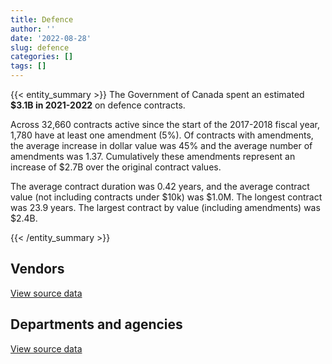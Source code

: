 ```yaml
---
title: Defence
author: ''
date: '2022-08-28'
slug: defence
categories: []
tags: []
---
```


<script src="/rmarkdown-libs/htmlwidgets/htmlwidgets.js"></script>
<link href="/rmarkdown-libs/datatables-css/datatables-crosstalk.css" rel="stylesheet" />
<script src="/rmarkdown-libs/datatables-binding/datatables.js"></script>
<script src="/rmarkdown-libs/jquery/jquery-3.6.0.min.js"></script>
<link href="/rmarkdown-libs/dt-core-bootstrap/css/dataTables.bootstrap.min.css" rel="stylesheet" />
<link href="/rmarkdown-libs/dt-core-bootstrap/css/dataTables.bootstrap.extra.css" rel="stylesheet" />
<script src="/rmarkdown-libs/dt-core-bootstrap/js/jquery.dataTables.min.js"></script>
<script src="/rmarkdown-libs/dt-core-bootstrap/js/dataTables.bootstrap.min.js"></script>
<link href="/rmarkdown-libs/crosstalk/css/crosstalk.min.css" rel="stylesheet" />
<script src="/rmarkdown-libs/crosstalk/js/crosstalk.min.js"></script>
<script src="/rmarkdown-libs/htmlwidgets/htmlwidgets.js"></script>
<link href="/rmarkdown-libs/datatables-css/datatables-crosstalk.css" rel="stylesheet" />
<script src="/rmarkdown-libs/datatables-binding/datatables.js"></script>
<script src="/rmarkdown-libs/jquery/jquery-3.6.0.min.js"></script>
<link href="/rmarkdown-libs/dt-core-bootstrap/css/dataTables.bootstrap.min.css" rel="stylesheet" />
<link href="/rmarkdown-libs/dt-core-bootstrap/css/dataTables.bootstrap.extra.css" rel="stylesheet" />
<script src="/rmarkdown-libs/dt-core-bootstrap/js/jquery.dataTables.min.js"></script>
<script src="/rmarkdown-libs/dt-core-bootstrap/js/dataTables.bootstrap.min.js"></script>
<link href="/rmarkdown-libs/crosstalk/css/crosstalk.min.css" rel="stylesheet" />
<script src="/rmarkdown-libs/crosstalk/js/crosstalk.min.js"></script>

{{< entity_summary >}}
The Government of Canada spent an estimated **\$3.1B in 2021-2022** on defence contracts.

Across 32,660 contracts active since the start of the 2017-2018 fiscal year, 1,780 have at least one amendment (5%). Of contracts with amendments, the average increase in dollar value was 45% and the average number of amendments was 1.37. Cumulatively these amendments represent an increase of \$2.7B over the original contract values.

The average contract duration was 0.42 years, and the average contract value (not including contracts under \$10k) was \$1.0M. The longest contract was 23.9 years. The largest contract by value (including amendments) was \$2.4B.

{{< /entity_summary >}}

## Vendors

<div id="htmlwidget-1" style="width:100%;height:auto;" class="datatables html-widget"></div>
<script type="application/json" data-for="htmlwidget-1">{"x":{"style":"bootstrap","filter":"none","vertical":false,"data":[["<a href=\"/vendors/2keys/\">2KEYS<\/a>","<a href=\"/vendors/3d_datacomm/\">3D DATACOMM<\/a>","<a href=\"/vendors/a_santin_mason_contractor/\">A SANTIN MASON CONTRACTOR<\/a>","<a href=\"/vendors/access_2_networks/\">ACCESS 2 NETWORKS<\/a>","<a href=\"/vendors/acme_future_security_controls/\">ACME FUTURE SECURITY CONTROLS<\/a>","<a href=\"/vendors/act/\">ACT<\/a>","<a href=\"/vendors/adobe/\">ADOBE<\/a>","<a href=\"/vendors/aeg_fuels/\">AEG FUELS<\/a>","<a href=\"/vendors/aerex_avionics/\">AEREX AVIONICS<\/a>","<a href=\"/vendors/aero_feu/\">AERO FEU<\/a>","<a href=\"/vendors/air_inuit/\">AIR INUIT<\/a>","<a href=\"/vendors/air_tindi/\">AIR TINDI<\/a>","<a href=\"/vendors/airbus/\">AIRBUS<\/a>","<a href=\"/vendors/alliant_techsystems_operations/\">ALLIANT TECHSYSTEMS OPERATIONS<\/a>","<a href=\"/vendors/amer_sports_canada/\">AMER SPORTS CANADA<\/a>","<a href=\"/vendors/amtech_aeronautical/\">AMTECH AERONAUTICAL<\/a>","<a href=\"/vendors/amtek_engineering/\">AMTEK ENGINEERING<\/a>","<a href=\"/vendors/anixter_canada/\">ANIXTER CANADA<\/a>","<a href=\"/vendors/ansys_canada/\">ANSYS CANADA<\/a>","<a href=\"/vendors/apex_steel_gas/\">APEX STEEL GAS<\/a>","<a href=\"/vendors/apron_fuel_services/\">APRON FUEL SERVICES<\/a>","<a href=\"/vendors/aqua_lung_canada/\">AQUA LUNG CANADA<\/a>","<a href=\"/vendors/asc_germany/\">ASC GERMANY<\/a>","<a href=\"/vendors/atlantic_towing/\">ATLANTIC TOWING<\/a>","<a href=\"/vendors/avjet_holding/\">AVJET HOLDING<\/a>","<a href=\"/vendors/babcock_international_group/\">BABCOCK INTERNATIONAL GROUP<\/a>","<a href=\"/vendors/bae_systems/\">BAE SYSTEMS<\/a>","<a href=\"/vendors/bell_textron/\">BELL TEXTRON<\/a>","<a href=\"/vendors/blackberry/\">BLACKBERRY<\/a>","<a href=\"/vendors/bluedot/\">BLUEDOT<\/a>","<a href=\"/vendors/bluedrop_training_simulation/\">BLUEDROP TRAINING SIMULATION<\/a>","<a href=\"/vendors/bmc_software_canada/\">BMC SOFTWARE CANADA<\/a>","<a href=\"/vendors/bmt_fleet_technology/\">BMT FLEET TECHNOLOGY<\/a>","<a href=\"/vendors/brandt_tractor/\">BRANDT TRACTOR<\/a>","<a href=\"/vendors/brs_innovations/\">BRS INNOVATIONS<\/a>","<a href=\"/vendors/c_core/\">C CORE<\/a>","<a href=\"/vendors/cadex/\">CADEX<\/a>","<a href=\"/vendors/canadian_helicopters/\">CANADIAN HELICOPTERS<\/a>","<a href=\"/vendors/canadian_north/\">CANADIAN NORTH<\/a>","<a href=\"/vendors/canadyne_technologies/\">CANADYNE TECHNOLOGIES<\/a>","<a href=\"/vendors/cansel_survey_equipment/\">CANSEL SURVEY EQUIPMENT<\/a>","<a href=\"/vendors/carahsoft_technology/\">CARAHSOFT TECHNOLOGY<\/a>","<a href=\"/vendors/carleton_life_support_systems/\">CARLETON LIFE SUPPORT SYSTEMS<\/a>","<a href=\"/vendors/cascade_aerospace/\">CASCADE AEROSPACE<\/a>","<a href=\"/vendors/casp_aerospace/\">CASP AEROSPACE<\/a>","<a href=\"/vendors/cbci_telecom/\">CBCI TELECOM<\/a>","<a href=\"/vendors/channel_management_international/\">CHANNEL MANAGEMENT INTERNATIONAL<\/a>","<a href=\"/vendors/chantier_davie_canada/\">CHANTIER DAVIE CANADA<\/a>","<a href=\"/vendors/citrix/\">CITRIX<\/a>","<a href=\"/vendors/clariant_canada/\">CLARIANT CANADA<\/a>","<a href=\"/vendors/click_networks/\">CLICK NETWORKS<\/a>","<a href=\"/vendors/closereach/\">CLOSEREACH<\/a>","<a href=\"/vendors/commvault_systems/\">COMMVAULT SYSTEMS<\/a>","<a href=\"/vendors/concept_controls/\">CONCEPT CONTROLS<\/a>","<a href=\"/vendors/connex_telecommunications/\">CONNEX TELECOMMUNICATIONS<\/a>","<a href=\"/vendors/conoscenti_technologies/\">CONOSCENTI TECHNOLOGIES<\/a>","<a href=\"/vendors/cryptomill_technologies/\">CRYPTOMILL TECHNOLOGIES<\/a>","<a href=\"/vendors/csdc_systems/\">CSDC SYSTEMS<\/a>","<a href=\"/vendors/ctoms/\">CTOMS<\/a>","<a href=\"/vendors/cubic_defense_applications/\">CUBIC DEFENSE APPLICATIONS<\/a>","<a href=\"/vendors/cullen_diesel_power/\">CULLEN DIESEL POWER<\/a>","<a href=\"/vendors/cummins_canada/\">CUMMINS CANADA<\/a>","<a href=\"/vendors/daimler/\">DAIMLER<\/a>","<a href=\"/vendors/dalian_enterprises/\">DALIAN ENTERPRISES<\/a>","<a href=\"/vendors/dasco_equipment/\">DASCO EQUIPMENT<\/a>","<a href=\"/vendors/davtair_industries/\">DAVTAIR INDUSTRIES<\/a>","<a href=\"/vendors/dbc_marine_safety_systems/\">DBC MARINE SAFETY SYSTEMS<\/a>","<a href=\"/vendors/decisive_group/\">DECISIVE GROUP<\/a>","<a href=\"/vendors/defence_construction_canada/\">DEFENCE CONSTRUCTION CANADA<\/a>","<a href=\"/vendors/defense_information_systems_agency/\">DEFENSE INFORMATION SYSTEMS AGENCY<\/a>","<a href=\"/vendors/delco_automation/\">DELCO AUTOMATION<\/a>","<a href=\"/vendors/dls_technology/\">DLS TECHNOLOGY<\/a>","<a href=\"/vendors/dnr_consulting_group/\">DNR CONSULTING GROUP<\/a>","<a href=\"/vendors/draeger/\">DRAEGER<\/a>","<a href=\"/vendors/dwp_solutions/\">DWP SOLUTIONS<\/a>","<a href=\"/vendors/dynabook_canada/\">DYNABOOK CANADA<\/a>","<a href=\"/vendors/ebsco_canada/\">EBSCO CANADA<\/a>","<a href=\"/vendors/eclipsys_solutions/\">ECLIPSYS SOLUTIONS<\/a>","<a href=\"/vendors/elbit_systems/\">ELBIT SYSTEMS<\/a>","<a href=\"/vendors/emcon_services/\">EMCON SERVICES<\/a>","<a href=\"/vendors/empowered_networks/\">EMPOWERED NETWORKS<\/a>","<a href=\"/vendors/ems_technologies/\">EMS TECHNOLOGIES<\/a>","<a href=\"/vendors/entrust/\">ENTRUST<\/a>","<a href=\"/vendors/exxonmobil/\">EXXONMOBIL<\/a>","<a href=\"/vendors/f_m_installations/\">F M INSTALLATIONS<\/a>","<a href=\"/vendors/farmer_construction/\">FARMER CONSTRUCTION<\/a>","<a href=\"/vendors/fca_canada/\">FCA CANADA<\/a>","<a href=\"/vendors/federal_fleet_services/\">FEDERAL FLEET SERVICES<\/a>","<a href=\"/vendors/ffg/\">FFG<\/a>","<a href=\"/vendors/finning_international/\">FINNING INTERNATIONAL<\/a>","<a href=\"/vendors/flight_fuels/\">FLIGHT FUELS<\/a>","<a href=\"/vendors/fn_herstal/\">FN HERSTAL<\/a>","<a href=\"/vendors/forrester_research/\">FORRESTER RESEARCH<\/a>","<a href=\"/vendors/fort_garry_fire_truck/\">FORT GARRY FIRE TRUCK<\/a>","<a href=\"/vendors/francis_canada_truck_centre/\">FRANCIS CANADA TRUCK CENTRE<\/a>","<a href=\"/vendors/frequentis_canada/\">FREQUENTIS CANADA<\/a>","<a href=\"/vendors/gab_induspac/\">GAB INDUSPAC<\/a>","<a href=\"/vendors/gap_wireless/\">GAP WIRELESS<\/a>","<a href=\"/vendors/gartner/\">GARTNER<\/a>","<a href=\"/vendors/general_electric_canada/\">GENERAL ELECTRIC CANADA<\/a>","<a href=\"/vendors/general_motors/\">GENERAL MOTORS<\/a>","<a href=\"/vendors/geospectrum_technologies/\">GEOSPECTRUM TECHNOLOGIES<\/a>","<a href=\"/vendors/global_knowledge/\">GLOBAL KNOWLEDGE<\/a>","<a href=\"/vendors/global_upholstery/\">GLOBAL UPHOLSTERY<\/a>","<a href=\"/vendors/griffin_engineered_systems/\">GRIFFIN ENGINEERED SYSTEMS<\/a>","<a href=\"/vendors/groupe_energie_bdl/\">GROUPE ENERGIE BDL<\/a>","<a href=\"/vendors/harnois_energies/\">HARNOIS ENERGIES<\/a>","<a href=\"/vendors/harris_transport/\">HARRIS TRANSPORT<\/a>","<a href=\"/vendors/hawboldt_industries/\">HAWBOLDT INDUSTRIES<\/a>","<a href=\"/vendors/hercules_slr/\">HERCULES SLR<\/a>","<a href=\"/vendors/hewlett_packard/\">HEWLETT PACKARD<\/a>","<a href=\"/vendors/highlands_fuel_delivery/\">HIGHLANDS FUEL DELIVERY<\/a>","<a href=\"/vendors/hitachi_data_systems/\">HITACHI DATA SYSTEMS<\/a>","<a href=\"/vendors/hitrac/\">HITRAC<\/a>","<a href=\"/vendors/horizant/\">HORIZANT<\/a>","<a href=\"/vendors/hoskin_scientific/\">HOSKIN SCIENTIFIC<\/a>","<a href=\"/vendors/human_logistics/\">HUMAN LOGISTICS<\/a>","<a href=\"/vendors/humansystems/\">HUMANSYSTEMS<\/a>","<a href=\"/vendors/iceberg_networks/\">ICEBERG NETWORKS<\/a>","<a href=\"/vendors/ids_systems_consultants/\">IDS SYSTEMS CONSULTANTS<\/a>","<a href=\"/vendors/ifathom/\">IFATHOM<\/a>","<a href=\"/vendors/indal_technologies/\">INDAL TECHNOLOGIES<\/a>","<a href=\"/vendors/industries_ocean/\">INDUSTRIES OCEAN<\/a>","<a href=\"/vendors/info_tech_research_group/\">INFO TECH RESEARCH GROUP<\/a>","<a href=\"/vendors/insa/\">INSA<\/a>","<a href=\"/vendors/integra_networks/\">INTEGRA NETWORKS<\/a>","<a href=\"/vendors/integrated_distribution_systems/\">INTEGRATED DISTRIBUTION SYSTEMS<\/a>","<a href=\"/vendors/inter_outaouais/\">INTER OUTAOUAIS<\/a>","<a href=\"/vendors/interactive_audio_visual/\">INTERACTIVE AUDIO VISUAL<\/a>","<a href=\"/vendors/intergraph_canada/\">INTERGRAPH CANADA<\/a>","<a href=\"/vendors/international_custom_products_icp/\">INTERNATIONAL CUSTOM PRODUCTS ICP<\/a>","<a href=\"/vendors/irving_oil/\">IRVING OIL<\/a>","<a href=\"/vendors/it_net_consultants/\">IT NET CONSULTANTS<\/a>","<a href=\"/vendors/itex/\">ITEX<\/a>","<a href=\"/vendors/j_j_trailers_manufacturers_and_sales/\">J J TRAILERS MANUFACTURERS AND SALES<\/a>","<a href=\"/vendors/jankel_tactical_systems/\">JANKEL TACTICAL SYSTEMS<\/a>","<a href=\"/vendors/jastram_engineering/\">JASTRAM ENGINEERING<\/a>","<a href=\"/vendors/jht_defense/\">JHT DEFENSE<\/a>","<a href=\"/vendors/john_wiley_sons/\">JOHN WILEY SONS<\/a>","<a href=\"/vendors/johnson_controls_canada/\">JOHNSON CONTROLS CANADA<\/a>","<a href=\"/vendors/joseph_elie/\">JOSEPH ELIE<\/a>","<a href=\"/vendors/kaycom/\">KAYCOM<\/a>","<a href=\"/vendors/kenn_borek_air/\">KENN BOREK AIR<\/a>","<a href=\"/vendors/keysight_technologies_canada/\">KEYSIGHT TECHNOLOGIES CANADA<\/a>","<a href=\"/vendors/keystone_supplies_international/\">KEYSTONE SUPPLIES INTERNATIONAL<\/a>","<a href=\"/vendors/kf_aerospace/\">KF AEROSPACE<\/a>","<a href=\"/vendors/kia_canada/\">KIA CANADA<\/a>","<a href=\"/vendors/kms_industries/\">KMS INDUSTRIES<\/a>","<a href=\"/vendors/konica_minolta_business_solutions/\">KONICA MINOLTA BUSINESS SOLUTIONS<\/a>","<a href=\"/vendors/krauss_maffei_wegmann/\">KRAUSS MAFFEI WEGMANN<\/a>","<a href=\"/vendors/kubota_canada/\">KUBOTA CANADA<\/a>","<a href=\"/vendors/larry_penner_enterprises/\">LARRY PENNER ENTERPRISES<\/a>","<a href=\"/vendors/laurentian_technologies/\">LAURENTIAN TECHNOLOGIES<\/a>","<a href=\"/vendors/leeway_yachts/\">LEEWAY YACHTS<\/a>","<a href=\"/vendors/leonardo/\">LEONARDO<\/a>","<a href=\"/vendors/les_huiles_desroches/\">LES HUILES DESROCHES<\/a>","<a href=\"/vendors/lexisnexis_canada/\">LEXISNEXIS CANADA<\/a>","<a href=\"/vendors/liebherr_canada/\">LIEBHERR CANADA<\/a>","<a href=\"/vendors/liftking_manufacturing/\">LIFTKING MANUFACTURING<\/a>","<a href=\"/vendors/lloyd_s_register_canada/\">LLOYD S REGISTER CANADA<\/a>","<a href=\"/vendors/location_de_motoneiges_haute_matawinie/\">LOCATION DE MOTONEIGES HAUTE MATAWINIE<\/a>","<a href=\"/vendors/lynley_contracting_services/\">LYNLEY CONTRACTING SERVICES<\/a>","<a href=\"/vendors/macdonald_dettwiler_and_associates/\">MACDONALD DETTWILER AND ASSOCIATES<\/a>","<a href=\"/vendors/macewen_petroleum/\">MACEWEN PETROLEUM<\/a>","<a href=\"/vendors/mack_trucks/\">MACK TRUCKS<\/a>","<a href=\"/vendors/mackinnon_and_olding/\">MACKINNON AND OLDING<\/a>","<a href=\"/vendors/magellan_aerospace/\">MAGELLAN AEROSPACE<\/a>","<a href=\"/vendors/man_energy_solutions_canada/\">MAN ENERGY SOLUTIONS CANADA<\/a>","<a href=\"/vendors/manitex_liftking/\">MANITEX LIFTKING<\/a>","<a href=\"/vendors/manitoba_hydro/\">MANITOBA HYDRO<\/a>","<a href=\"/vendors/maplesoft_consulting/\">MAPLESOFT CONSULTING<\/a>","<a href=\"/vendors/marine_recycling/\">MARINE RECYCLING<\/a>","<a href=\"/vendors/maritime_fence/\">MARITIME FENCE<\/a>","<a href=\"/vendors/maritime_fuels/\">MARITIME FUELS<\/a>","<a href=\"/vendors/martec/\">MARTEC<\/a>","<a href=\"/vendors/maverin/\">MAVERIN<\/a>","<a href=\"/vendors/mega_tech/\">MEGA TECH<\/a>","<a href=\"/vendors/mercedes_benz_canada/\">MERCEDES BENZ CANADA<\/a>","<a href=\"/vendors/mercury_marine/\">MERCURY MARINE<\/a>","<a href=\"/vendors/metalcraft_marine/\">METALCRAFT MARINE<\/a>","<a href=\"/vendors/michael_wager_consulting/\">MICHAEL WAGER CONSULTING<\/a>","<a href=\"/vendors/michelin/\">MICHELIN<\/a>","<a href=\"/vendors/mitsubishi_motor_sales/\">MITSUBISHI MOTOR SALES<\/a>","<a href=\"/vendors/mls_overseas/\">MLS OVERSEAS<\/a>","<a href=\"/vendors/mobile_valve/\">MOBILE VALVE<\/a>","<a href=\"/vendors/mobility_lab/\">MOBILITY LAB<\/a>","<a href=\"/vendors/momentum_solutions/\">MOMENTUM SOLUTIONS<\/a>","<a href=\"/vendors/morgan_advanced_materials_composites_and_defence_systems/\">MORGAN ADVANCED MATERIALS COMPOSITES AND DEFENCE SYSTEMS<\/a>","<a href=\"/vendors/morpho_canada/\">MORPHO CANADA<\/a>","<a href=\"/vendors/motor_coach_industries/\">MOTOR COACH INDUSTRIES<\/a>","<a href=\"/vendors/mwco/\">MWCO<\/a>","<a href=\"/vendors/nato_seasparrow_surface_missile_system_project/\">NATO SEASPARROW SURFACE MISSILE SYSTEM PROJECT<\/a>","<a href=\"/vendors/navamar/\">NAVAMAR<\/a>","<a href=\"/vendors/nissan_canada/\">NISSAN CANADA<\/a>","<a href=\"/vendors/nitam_solutions/\">NITAM SOLUTIONS<\/a>","<a href=\"/vendors/nokia_canada/\">NOKIA CANADA<\/a>","<a href=\"/vendors/nolinor_aviation/\">NOLINOR AVIATION<\/a>","<a href=\"/vendors/north_atlantic_petroleum/\">NORTH ATLANTIC PETROLEUM<\/a>","<a href=\"/vendors/north_cariboo_air/\">NORTH CARIBOO AIR<\/a>","<a href=\"/vendors/northrop_grumman/\">NORTHROP GRUMMAN<\/a>","<a href=\"/vendors/nortrax_canada/\">NORTRAX CANADA<\/a>","<a href=\"/vendors/nova_networks/\">NOVA NETWORKS<\/a>","<a href=\"/vendors/onix_networking_canada/\">ONIX NETWORKING CANADA<\/a>","<a href=\"/vendors/onx_enterprise_solutions/\">ONX ENTERPRISE SOLUTIONS<\/a>","<a href=\"/vendors/openframe_technologies/\">OPENFRAME TECHNOLOGIES<\/a>","<a href=\"/vendors/oproma/\">OPROMA<\/a>","<a href=\"/vendors/optiv_canada_federal/\">OPTIV CANADA FEDERAL<\/a>","<a href=\"/vendors/oracle_canada/\">ORACLE CANADA<\/a>","<a href=\"/vendors/orangutech/\">ORANGUTECH<\/a>","<a href=\"/vendors/otis_elevator/\">OTIS ELEVATOR<\/a>","<a href=\"/vendors/pal_aerospace/\">PAL AEROSPACE<\/a>","<a href=\"/vendors/paladin_group/\">PALADIN GROUP<\/a>","<a href=\"/vendors/panasonic/\">PANASONIC<\/a>","<a href=\"/vendors/parkland_refining/\">PARKLAND REFINING<\/a>","<a href=\"/vendors/pattison_sign_group/\">PATTISON SIGN GROUP<\/a>","<a href=\"/vendors/pennant_canada/\">PENNANT CANADA<\/a>","<a href=\"/vendors/pennecon/\">PENNECON<\/a>","<a href=\"/vendors/pepco/\">PEPCO<\/a>","<a href=\"/vendors/persistent_systems/\">PERSISTENT SYSTEMS<\/a>","<a href=\"/vendors/petro_air_services/\">PETRO AIR SERVICES<\/a>","<a href=\"/vendors/petrovalue_products/\">PETROVALUE PRODUCTS<\/a>","<a href=\"/vendors/phaselock_systems_international/\">PHASELOCK SYSTEMS INTERNATIONAL<\/a>","<a href=\"/vendors/polaris_industries/\">POLARIS INDUSTRIES<\/a>","<a href=\"/vendors/primex_project_management/\">PRIMEX PROJECT MANAGEMENT<\/a>","<a href=\"/vendors/procom_consultants/\">PROCOM CONSULTANTS<\/a>","<a href=\"/vendors/promaxis/\">PROMAXIS<\/a>","<a href=\"/vendors/purelogic/\">PURELOGIC<\/a>","<a href=\"/vendors/purespirit_solutions/\">PURESPIRIT SOLUTIONS<\/a>","<a href=\"/vendors/qinetiq/\">QINETIQ<\/a>","<a href=\"/vendors/r_j_macisaac_construction/\">R J MACISAAC CONSTRUCTION<\/a>","<a href=\"/vendors/rampart_international/\">RAMPART INTERNATIONAL<\/a>","<a href=\"/vendors/raytheon/\">RAYTHEON<\/a>","<a href=\"/vendors/renk/\">RENK<\/a>","<a href=\"/vendors/rhea/\">RHEA<\/a>","<a href=\"/vendors/rockwell_collins_canada/\">ROCKWELL COLLINS CANADA<\/a>","<a href=\"/vendors/rohde_schwarz_canada/\">ROHDE SCHWARZ CANADA<\/a>","<a href=\"/vendors/rosborough_boats/\">ROSBOROUGH BOATS<\/a>","<a href=\"/vendors/rush_truck_centres_of_canada/\">RUSH TRUCK CENTRES OF CANADA<\/a>","<a href=\"/vendors/russel_metals/\">RUSSEL METALS<\/a>","<a href=\"/vendors/saab/\">SAAB<\/a>","<a href=\"/vendors/saba_software/\">SABA SOFTWARE<\/a>","<a href=\"/vendors/sap/\">SAP<\/a>","<a href=\"/vendors/sas_institute/\">SAS INSTITUTE<\/a>","<a href=\"/vendors/scalar_decisions/\">SCALAR DECISIONS<\/a>","<a href=\"/vendors/sdl_international_canada/\">SDL INTERNATIONAL CANADA<\/a>","<a href=\"/vendors/seaspan_victoria_shipyards/\">SEASPAN VICTORIA SHIPYARDS<\/a>","<a href=\"/vendors/shaw_cable/\">SHAW CABLE<\/a>","<a href=\"/vendors/shi_canada/\">SHI CANADA<\/a>","<a href=\"/vendors/sikorsky_aircraft/\">SIKORSKY AIRCRAFT<\/a>","<a href=\"/vendors/softsim_technologies/\">SOFTSIM TECHNOLOGIES<\/a>","<a href=\"/vendors/sonobuoy_tech_systems/\">SONOBUOY TECH SYSTEMS<\/a>","<a href=\"/vendors/st_ops_tactical_training_canada/\">ST OPS TACTICAL TRAINING CANADA<\/a>","<a href=\"/vendors/sterling_fuels/\">STERLING FUELS<\/a>","<a href=\"/vendors/stoneworks_technologies/\">STONEWORKS TECHNOLOGIES<\/a>","<a href=\"/vendors/stryker_canada/\">STRYKER CANADA<\/a>","<a href=\"/vendors/subaru_canada/\">SUBARU CANADA<\/a>","<a href=\"/vendors/summit_canada_distributors/\">SUMMIT CANADA DISTRIBUTORS<\/a>","<a href=\"/vendors/suncor_energy/\">SUNCOR ENERGY<\/a>","<a href=\"/vendors/super_channel_international/\">SUPER CHANNEL INTERNATIONAL<\/a>","<a href=\"/vendors/synersolutions_technologies/\">SYNERSOLUTIONS TECHNOLOGIES<\/a>","<a href=\"/vendors/tacs/\">TACS<\/a>","<a href=\"/vendors/tai/\">TAI<\/a>","<a href=\"/vendors/tankatek/\">TANKATEK<\/a>","<a href=\"/vendors/team_certas/\">TEAM CERTAS<\/a>","<a href=\"/vendors/techno_feu/\">TECHNO FEU<\/a>","<a href=\"/vendors/telecom_computer_services/\">TELECOM COMPUTER SERVICES<\/a>","<a href=\"/vendors/telephonics/\">TELEPHONICS<\/a>","<a href=\"/vendors/telesat/\">TELESAT<\/a>","<a href=\"/vendors/tenaquip/\">TENAQUIP<\/a>","<a href=\"/vendors/testforce_systems/\">TESTFORCE SYSTEMS<\/a>","<a href=\"/vendors/the_boeing_company/\">THE BOEING COMPANY<\/a>","<a href=\"/vendors/the_halifax_computer_consulting_group/\">THE HALIFAX COMPUTER CONSULTING GROUP<\/a>","<a href=\"/vendors/the_it_broker/\">THE IT BROKER<\/a>","<a href=\"/vendors/the_mathworks/\">THE MATHWORKS<\/a>","<a href=\"/vendors/thomas_schmidt/\">THOMAS SCHMIDT<\/a>","<a href=\"/vendors/titan_aex/\">TITAN AEX<\/a>","<a href=\"/vendors/top_aces/\">TOP ACES<\/a>","<a href=\"/vendors/toronto_industries/\">TORONTO INDUSTRIES<\/a>","<a href=\"/vendors/transpolar_technology/\">TRANSPOLAR TECHNOLOGY<\/a>","<a href=\"/vendors/transwest_air/\">TRANSWEST AIR<\/a>","<a href=\"/vendors/tulmar_safety_systems/\">TULMAR SAFETY SYSTEMS<\/a>","<a href=\"/vendors/tyr_tactical/\">TYR TACTICAL<\/a>","<a href=\"/vendors/ultra_electronics/\">ULTRA ELECTRONICS<\/a>","<a href=\"/vendors/unisource/\">UNISOURCE<\/a>","<a href=\"/vendors/unisys_canada/\">UNISYS CANADA<\/a>","<a href=\"/vendors/united_states_department_of_the_air_force/\">UNITED STATES DEPARTMENT OF THE AIR FORCE<\/a>","<a href=\"/vendors/united_states_department_of_the_army/\">UNITED STATES DEPARTMENT OF THE ARMY<\/a>","<a href=\"/vendors/united_states_department_of_the_navy/\">UNITED STATES DEPARTMENT OF THE NAVY<\/a>","<a href=\"/vendors/universal_helicopters/\">UNIVERSAL HELICOPTERS<\/a>","<a href=\"/vendors/universal_weather_and_aviation/\">UNIVERSAL WEATHER AND AVIATION<\/a>","<a href=\"/vendors/university_of_new_brunswick/\">UNIVERSITY OF NEW BRUNSWICK<\/a>","<a href=\"/vendors/university_of_saskatchewan/\">UNIVERSITY OF SASKATCHEWAN<\/a>","<a href=\"/vendors/uqsuq/\">UQSUQ<\/a>","<a href=\"/vendors/uvair/\">UVAIR<\/a>","<a href=\"/vendors/valcom_consulting/\">VALCOM CONSULTING<\/a>","<a href=\"/vendors/van_kappel_international/\">VAN KAPPEL INTERNATIONAL<\/a>","<a href=\"/vendors/vancouver_shipyards/\">VANCOUVER SHIPYARDS<\/a>","<a href=\"/vendors/visiontec/\">VISIONTEC<\/a>","<a href=\"/vendors/vmware/\">VMWARE<\/a>","<a href=\"/vendors/wartsila/\">WARTSILA<\/a>","<a href=\"/vendors/weatherhaven_canada/\">WEATHERHAVEN CANADA<\/a>","<a href=\"/vendors/westbury_national_show_systems/\">WESTBURY NATIONAL SHOW SYSTEMS<\/a>","<a href=\"/vendors/wills_transfer/\">WILLS TRANSFER<\/a>","<a href=\"/vendors/woodward_s_oil/\">WOODWARD S OIL<\/a>","<a href=\"/vendors/world_fuel_services/\">WORLD FUEL SERVICES<\/a>","<a href=\"/vendors/yamaha_motors_canada/\">YAMAHA MOTORS CANADA<\/a>","<a href=\"/vendors/zayo_canada/\">ZAYO CANADA<\/a>","<a href=\"/vendors/zodiac_hurricane_technologies/\">ZODIAC HURRICANE TECHNOLOGIES<\/a>","<a href=\"/vendors/zycom/\">ZYCOM<\/a>"],[381956.22,105176.62,null,206610.08,9951.93,1116033.67,25080.9,190035.1,2958300.76,6136401.2,181418.22,null,1205280,4696391.41,46610.24,294865.57,51151.67,578902.19,290746.06,322004.77,9769600.46,3238789.8,2694.31,15300.55,5861396.62,13898366.59,3551197.91,69476871.66,32205.69,null,16377.85,54199.87,1407729.83,132210,null,457397.29,70290.32,35325.81,425789.78,67657.85,519546.37,65810.77,39911.25,87658963.11,1874164.23,497302.62,443895.64,null,null,null,null,319894.9,52288.78,null,null,190063.34,null,17768.92,3385.29,76436.62,null,787056.46,8389873.36,74526.75,null,518238.03,778577.47,25060198.14,null,1273176.04,27418.42,null,152170.96,238686.14,2022278.33,null,42078.6,3097127.16,5731982.86,4633582.19,167762.36,246715.57,174142.87,4948590.75,null,10000,4766987.37,132364656.53,7800373.7,4466.33,null,1970026.74,null,4428246.04,3977705.68,313890.22,163026.5,317562.34,946791.42,784792.97,5988579.18,69322.87,null,null,807188.5,null,null,5043696.38,null,79069.42,266105.82,null,null,690519.16,null,87023.72,2405873.56,698062.5,null,678067.4,null,null,null,null,249556.6,1143873.32,null,4394427.37,141591.47,265987.65,null,26742862.57,1022078.38,10917008.72,763420.09,null,892428.18,1456381.02,null,32842.09,441116.96,758587.73,null,716344.3,null,774924.72,null,141220.36,23164.15,4958703.94,245355.64,1136396,4702138.11,null,2865332.61,2494478.81,12072.92,3286209.99,1005743.52,null,null,12773.18,9961130.95,2792858,152961679.87,2826413.73,877824.86,null,1223426.04,null,88177.64,4317658.34,null,134131.93,252806.61,null,23777.57,5306952.14,849079.75,2275022.1,1878264.69,589556.76,1610279.34,909965.41,302637.46,1720952.63,32352758.02,1348416.73,876562.63,null,1716049.67,10127103.48,null,280743.23,null,420292.27,364595.71,589561.1,null,136573.63,447154.29,486341.71,22544.63,1702421.71,null,null,31552.36,9352806.15,34928.56,null,165516.76,149542.07,42107.76,34779542.29,18396.77,null,452752.66,2537384.34,2428702.38,1514299.53,null,118027.79,760273.66,2266799.2,101188,482273.79,2742369.03,4662036.16,11243.64,1055595.13,61189.48,620782.31,2343891.59,10840.59,null,1698425.97,496575.06,null,null,20813186.01,1184.92,7183884.45,41407.45,1162954.55,null,55709548.2,84420,84629.66,109630719.89,null,2571023.34,523525.45,9445216.34,8813365.43,23722.65,784546.44,160980.02,5315977.36,null,49042,11801440.48,3673646.51,null,null,1131536.88,3631100.33,1276322.37,2181740.82,122103.37,842112.4,11815955.19,3936450.45,286740.03,700385.79,null,6624074.67,116143255.63,3779247.88,10524.04,1989723.47,1448179.54,309.03,373396.8,4177717.73,322239.25,13358001.69,3001358.47,33588454.82,38870,7050797.04,497542.93,null,2604578.28,7925530.76,2006604.99,null,172177777.85,null,12143550.83,3884585.99,3014423.08,1579044.19,null,1730794.17,43604038.48,null,null,1737286.08,1477059.65],[1346079.37,10538.61,1229809.16,184913.02,null,805225.63,null,4031314.9,2271527.37,6153213.26,30901.9,null,null,3261025.53,null,null,23011.88,1886057.75,216128.44,367145.62,4602429.33,592835.52,13471.56,34699.45,1852810.6,122351.17,1132129.36,69667219.25,51011.15,8173.15,16422.72,40677.75,null,43055.7,null,114036.04,35803,23592.18,152467.12,12772.15,488747,87813.9,4073736.5,87657227.88,1851174.32,954648.06,108396.31,82125000,null,null,11892.15,312267.6,26216.02,31752,null,190584.07,null,7193.24,3394.56,67222.34,null,36256.38,96776.51,386863.17,null,1451413.09,1410689.87,5410524.32,null,1276664.2,null,null,84338.09,394602.08,null,5726794.28,33381.51,401739.74,5747686.92,1253048.33,72777.94,247391.5,67266.19,7532376.15,null,null,2106969.37,132727299.42,13047272.35,null,288205.21,2748507.64,null,3201677.54,1407439.99,314750.2,22587.23,110538.38,1037891.76,547867.66,3558077.18,189.93,null,null,null,1108808.52,1036343.64,3601592.54,5550178.19,null,115686.1,3644326.07,56499.44,394155.89,53886.55,78532.03,null,null,null,679925.12,null,118033.33,14994969.88,17176,457766.35,1248316.35,11187,7224452.11,244616.36,861709.38,null,34179360.87,1422360.02,10305253.95,null,335189.75,null,1224072.33,null,null,null,158951.3,78206.94,83772.66,null,777047.8,null,329574.84,35471.04,5676460.05,1532264.97,735300.51,1361585.88,236767.5,2467279.01,2539019.82,null,2619079.01,1081086.01,16022.95,1270820.6,null,10403611.11,3003501.44,153439895.62,3444834.76,null,null,945222.31,75863.2,89151.98,1615412.41,null,801259.86,22995,null,null,310144.1,904203.45,null,1883410.62,93906.11,126756.66,1718550.87,null,30341.34,5832182.02,1352111.02,null,391541.75,691121.37,10154848.97,2086118.84,null,null,1147058.38,null,24293.08,null,198412.26,15666.22,223653.18,458407.46,1351234.1,3032.91,null,131660.22,6983407.18,38756.46,null,189023.75,878428.85,58554.09,10463985.41,null,163452.93,413347.02,1038901.52,445777.16,817306.87,1075845.44,114180.52,321527.09,2583099.47,84831.58,398568.81,10461832.99,5679556.78,34813.58,null,47819.78,3920193.66,4739581.88,285109.88,null,544883.11,null,846853.89,24986,19090731.42,109207.42,7376067.12,42669,529660.09,null,135900471.99,29142.25,106251.18,109931078.03,129717.58,626907.06,258330.12,650366.52,9708908.43,null,24669.75,null,2266698.93,null,null,null,null,null,null,5203743.75,745080.78,1269447.21,1415671.73,122801.66,1097099.99,246488.76,4038433.33,76118.92,1146229.93,null,6642222.82,142130538.46,3789601.99,20004.68,1206904.47,759091.75,null,null,2299376.15,323122.09,13444441.08,3009581.37,37851340.66,136507.55,null,498906.06,null,1623095.7,661233.7,2211723.8,69709.06,123707617.08,null,10588282.92,3785960.11,null,852247.79,null,1558793.78,52262580.56,129829.25,25992.09,2425948.76,3041439.14],[2607063.87,null,1537261.46,52832.99,null,1762596.37,null,32122983.68,1156091.95,null,null,234751.2,21727.27,3252115.63,null,null,15341.25,714934.58,null,366142.49,106439.2,1018719.27,657546.38,null,370515.75,4790.65,422874.41,null,207626.1,489026.85,12339.47,34356.71,null,1359940.8,34983.56,null,688051.78,null,null,null,null,39122.89,870945.39,87417727.26,1809986.52,223408.12,991707.8,114849137.93,50219.03,94154.7,1089604.5,475248.47,null,109074.94,86784.39,190063.34,2053798.8,7193.24,3385.29,null,187267.69,23193.86,null,128782.74,null,602957.97,1056090.23,9560177.92,400000,1252351.5,55070.72,222241.02,42841.68,238686.14,null,961782.22,null,889891.74,1476181.89,2081762.03,251767.26,null,50541.53,6718706.95,1452479.16,null,3866746.26,132364656.53,5895700.97,null,132051.73,2779444.28,null,951255.42,217097.52,null,94211.67,709648.7,1900962.38,131626.4,1882606.56,null,null,11261.62,null,null,1792261.13,3859276.71,5580757.69,null,102360.7,3731303.49,56912.63,2001079.19,4811.3,187347.66,null,null,3347.28,510872.7,10780.13,80621.9,15956746.38,null,345160.75,431498.94,58404.78,4336950.34,502808.19,229761.97,137920.43,28230264.65,404167.87,5348914.96,null,71275.9,null,1330062.78,4833.95,null,null,176792.93,42432.64,53967.43,52715.86,774924.72,null,null,76488.84,4121957.24,243594.97,494555.58,7570804.51,null,909519.91,1112559.37,null,10145.96,2956176.87,null,4744221.92,null,9712172.1,1581381.11,141781107.37,5727259.75,null,null,null,null,14371.49,null,37488,865503.92,135600,32988.1,21850.8,880359.46,163078.21,null,3939651.51,140396.56,null,1503261,13389.29,69323.96,837240,1348416.73,null,4928025.49,null,10127103.48,3525154.53,220896.95,null,2815037.08,null,444457.16,null,1391926.21,null,477054.24,457154.99,73664.5,16043.65,null,3614.66,7412739.59,6948.95,null,38550.36,80880.08,null,6146440.49,null,163006.33,412217.66,null,761716.91,null,2783706.99,325990.34,175256.02,2420571.61,null,157230.79,31313578.16,8000675.69,1465.64,null,55574.55,1087391.11,4726632.2,417391.92,3757250,68425.97,null,398130.76,null,15330372.83,1350481.53,5882789.67,7143,191660.9,47432.88,167586942.83,null,121123.26,109630719.89,129363.17,null,null,null,13479108.31,null,null,null,121095.3,331315.02,836019.2,null,null,32365.46,null,1552719.03,8201028.9,null,1411803.77,190116.77,687498.88,null,4027399.36,13032.83,441355.89,null,6624074.67,55500089.82,3541103.5,18444.63,null,569995.76,null,8184247.95,2665305.64,71510.63,13519917.4,3000979.38,36581841.23,null,null,497542.93,null,3135531.9,null,1414972.74,null,376593900.98,693729.6,7062866.06,3775615.96,325690.19,507.83,114469.58,619720.41,12942503.29,null,12637.37,10635915.08,1497867.08],[2315796.36,30847.76,null,87908.49,null,1020794.43,null,43921841.84,null,null,null,4984268.31,108636.36,667498.39,null,null,null,377141.78,11460.34,47147.12,3003661.28,263170.3,2946840.51,null,1544149.22,null,501640.7,null,285517.5,null,null,28377.64,null,2045360.57,113000,null,2171481.12,38610.77,176693.22,null,32493.96,106748.54,null,87417727.26,719447.31,215819.06,1464279.88,114849137.93,35646.19,209493.2,263364.99,403550.48,15327.44,1415287.77,null,154133.56,2914438.3,null,1363.39,null,15949.45,12350.71,null,1728368.13,234701,81171.34,null,8288513.46,null,895611.66,null,309849.65,null,302572,null,4629038.11,null,639273.02,null,3440268.63,61127.91,null,null,8917106.63,4851280.39,null,1320985.49,132364656.53,3669218.71,null,1650218.81,null,20536.68,null,86045.46,null,229221.79,290905.94,1290611.59,131626.4,7909825.31,null,23460,null,null,null,21673952.32,1370103,5580757.69,null,2368788.63,2074857.06,null,1719132.52,null,null,null,null,20608.72,null,51521.29,null,15956746.38,72450.64,51760.36,110691.57,199231.27,1422370.1,316940.62,304960.21,5593439.57,35730628.07,null,6926674.13,1944099.75,61817.48,null,1901850.61,34448.54,null,null,120996.34,45166.62,116291.33,null,774924.72,2150177.34,169244.91,126921.54,1579389.79,237357.59,413209.35,3532382.48,1028397.93,null,2004385.63,null,null,1128298.93,null,1010787.26,null,12075101.16,2006951.03,19498275.28,2120770.92,null,16397.3,null,null,118665,null,null,4424192.17,198062.4,236091.34,null,4953152.19,185319,null,4013897.6,206669.96,240490.05,2427.78,989.36,858976.84,1359154.93,1348416.73,null,4509480.86,null,10127103.48,3525154.53,632869.94,22757.07,3066308.79,null,112884.79,74297.74,593708.09,null,249284.75,13582.91,64084.17,16043.65,40739.4,339075.28,9374073,147578.91,29914.5,402130.37,null,58840.91,5112689.96,null,null,412217.66,null,218033.54,22302.17,1905144.98,4249.19,103558.66,512217.79,null,null,28605076.49,2065842.28,null,null,27480.63,6531293.24,2382740.62,438432.07,null,370672.25,418134.23,2876861.07,null,6770182.31,1350481.53,153455578.53,null,null,null,153850341.91,null,124152.55,109630719.89,null,null,null,null,19338278.6,null,79800.6,null,303810.68,null,124278.53,null,null,251388.48,10589617.1,49844.46,5890524.15,null,994087.45,44706.82,774431.12,null,4027399.36,544660,590954.2,30977.32,6624074.67,55500089.82,null,38565.79,15940.14,2072655.31,null,null,1110269.02,null,10448230.38,2966223.62,35714096.2,null,null,null,15000,1206470.36,null,1246306.28,null,385703267.75,693729.6,19455301.28,3775615.96,null,null,null,17156.87,5708953.41,43948.8,11422.13,15366559.49,322848.35]],"container":"<table class=\"table table-striped table-hover row-border order-column display\">\n  <thead>\n    <tr>\n      <th>Vendor<\/th>\n      <th>2018-2019<\/th>\n      <th>2019-2020<\/th>\n      <th>2020-2021<\/th>\n      <th>2021-2022<\/th>\n    <\/tr>\n  <\/thead>\n<\/table>","options":{"order":[[4,"desc"]],"pageLength":10,"autoWidth":true,"columnDefs":[{"targets":1,"render":"function(data, type, row, meta) {\n    return type !== 'display' ? data : DTWidget.formatCurrency(data, \"$\", 2, 3, \",\", \".\", true, null);\n  }"},{"targets":2,"render":"function(data, type, row, meta) {\n    return type !== 'display' ? data : DTWidget.formatCurrency(data, \"$\", 2, 3, \",\", \".\", true, null);\n  }"},{"targets":3,"render":"function(data, type, row, meta) {\n    return type !== 'display' ? data : DTWidget.formatCurrency(data, \"$\", 2, 3, \",\", \".\", true, null);\n  }"},{"targets":4,"render":"function(data, type, row, meta) {\n    return type !== 'display' ? data : DTWidget.formatCurrency(data, \"$\", 2, 3, \",\", \".\", true, null);\n  }"},{"width":"16%","targets":[1,2,3,4]},{"className":"dt-right","targets":[1,2,3,4]}],"orderClasses":false}},"evals":["options.columnDefs.0.render","options.columnDefs.1.render","options.columnDefs.2.render","options.columnDefs.3.render"],"jsHooks":[]}</script>
<p class="text-right">
<a href="https://github.com/GoC-Spending/contracts-data/tree/main/data/out/categories/11_defence/summary_by_fiscal_year_by_vendor.csv" class="source-data-link btn btn-link">View source data</a>
</p>

## Departments and agencies

<div id="htmlwidget-2" style="width:100%;height:auto;" class="datatables html-widget"></div>
<script type="application/json" data-for="htmlwidget-2">{"x":{"style":"bootstrap","filter":"none","vertical":false,"data":[["<a href=\"/departments/dnd-mdn/\">National Defence<\/a>"],[3311815476.64],[2928004445.09],[3072229658.23],[3097316657.29]],"container":"<table class=\"table table-striped table-hover row-border order-column display\">\n  <thead>\n    <tr>\n      <th>Department<\/th>\n      <th>2018-2019<\/th>\n      <th>2019-2020<\/th>\n      <th>2020-2021<\/th>\n      <th>2021-2022<\/th>\n    <\/tr>\n  <\/thead>\n<\/table>","options":{"order":[[4,"desc"]],"pageLength":10,"autoWidth":true,"columnDefs":[{"targets":1,"render":"function(data, type, row, meta) {\n    return type !== 'display' ? data : DTWidget.formatCurrency(data, \"$\", 2, 3, \",\", \".\", true, null);\n  }"},{"targets":2,"render":"function(data, type, row, meta) {\n    return type !== 'display' ? data : DTWidget.formatCurrency(data, \"$\", 2, 3, \",\", \".\", true, null);\n  }"},{"targets":3,"render":"function(data, type, row, meta) {\n    return type !== 'display' ? data : DTWidget.formatCurrency(data, \"$\", 2, 3, \",\", \".\", true, null);\n  }"},{"targets":4,"render":"function(data, type, row, meta) {\n    return type !== 'display' ? data : DTWidget.formatCurrency(data, \"$\", 2, 3, \",\", \".\", true, null);\n  }"},{"width":"16%","targets":[1,2,3,4]},{"className":"dt-right","targets":[1,2,3,4]}],"orderClasses":false}},"evals":["options.columnDefs.0.render","options.columnDefs.1.render","options.columnDefs.2.render","options.columnDefs.3.render"],"jsHooks":[]}</script>
<p class="text-right">
<a href="https://github.com/GoC-Spending/contracts-data/tree/main/data/out/categories/11_defence/summary_by_fiscal_year_by_department.csv" class="source-data-link btn btn-link">View source data</a>
</p>
